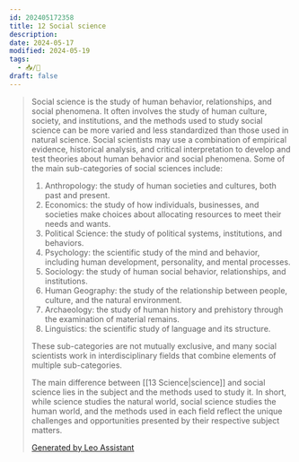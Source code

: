 ```yaml
---
id: 202405172358
title: 12 Social science
description: 
date: 2024-05-17
modified: 2024-05-19
tags:
  - 📥/🌲
draft: false
---
```

> Social science is the study of human behavior, relationships, and social phenomena. It often involves the study of human culture, society, and institutions, and the methods used to study social science can be more varied and less standardized than those used in natural science. Social scientists may use a combination of empirical evidence, historical analysis, and critical interpretation to develop and test theories about human behavior and social phenomena. Some of the main sub-categories of social sciences include:
> 
> 1. Anthropology: the study of human societies and cultures, both past and present.
> 2. Economics: the study of how individuals, businesses, and societies make choices about allocating resources to meet their needs and wants.
> 3. Political Science: the study of political systems, institutions, and behaviors.
> 4. Psychology: the scientific study of the mind and behavior, including human development, personality, and mental processes.
> 5. Sociology: the study of human social behavior, relationships, and institutions.
> 6. Human Geography: the study of the relationship between people, culture, and the natural environment.
> 7. Archaeology: the study of human history and prehistory through the examination of material remains.
> 8. Linguistics: the scientific study of language and its structure.
> 
> These sub-categories are not mutually exclusive, and many social scientists work in interdisciplinary fields that combine elements of multiple sub-categories.
> 
> The main difference between [[13 Science|science]] and social science lies in the subject and the methods used to study it. In short, while science studies the natural world, social science studies the human world, and the methods used in each field reflect the unique challenges and opportunities presented by their respective subject matters.
> 
> [Generated by Leo Assistant](https://brave.com/leo/)

